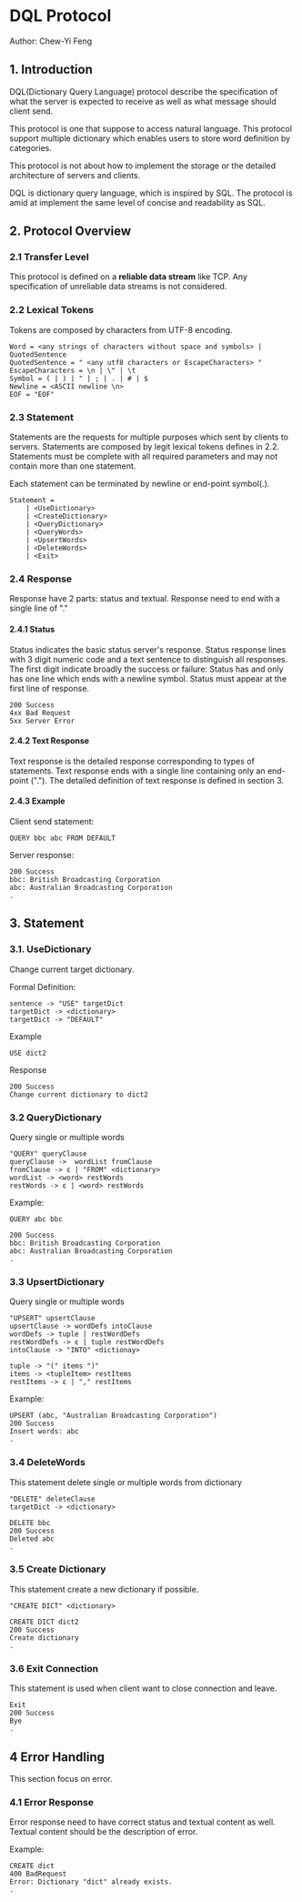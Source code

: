 # DQL Protocol

Author: Chew-Yi Feng

## 1. Introduction

DQL(Dictionary Query Language) protocol describe the specification of what the server is expected to receive 
as well as what message should client send.

This protocol is one that suppose to access natural language. 
This protocol support multiple dictionary which enables users to store word definition by categories.

This protocol is not about how to implement the storage or the detailed architecture of servers and clients.

DQL is dictionary query language, which is inspired by SQL. The protocol is amid at implement the same level of concise and readability as SQL.

## 2. Protocol Overview

### 2.1 Transfer Level

This protocol is defined on a **reliable data stream** like TCP. Any specification of unreliable data streams is not considered.

### 2.2 Lexical Tokens

Tokens are composed by characters from UTF-8 encoding.

```
Word = <any strings of characters without space and symbols> | QuotedSentence
QuotedSentence = " <any utf8 characters or EscapeCharacters> "
EscapeCharacters = \n | \" | \t
Symbol = ( | ) | " | ; | . | # | $ 
Newline = <ASCII newline \n>
EOF = "EOF"
```

### 2.3 Statement

Statements are the requests for multiple purposes which sent by clients to servers.
Statements are composed by legit lexical tokens defines in 2.2.
Statements must be complete with all required parameters and may not contain more than one statement.

Each statement can be terminated by newline or end-point symbol(.).

```text
Statement = 
    | <UseDictionary>
    | <CreateDictionary>
    | <QueryDictionary>
    | <QueryWords>
    | <UpsertWords>
    | <DeleteWords>
    | <Exit>
```

### 2.4 Response

Response have 2 parts: status and textual.
Response need to end with a single line of "."

#### 2.4.1 Status

Status indicates the basic status server's response.
Status response lines with 3 digit numeric code and a text sentence to distinguish all responses.
The first digit indicate broadly the success or failure:
Status has and only has one line which ends with a newline symbol.
Status must appear at the first line of response.

```text
200 Success
4xx Bad Request
5xx Server Error 
```

#### 2.4.2 Text Response

Text response is the detailed response corresponding to types of statements.
Text response ends with a single line containing only an end-point (".").
The detailed definition of text response is defined in section 3.

#### 2.4.3 Example

Client send statement:

```text
QUERY bbc abc FROM DEFAULT
```

Server response:

```text
200 Success
bbc: British Broadcasting Corporation
abc: Australian Broadcasting Corporation
.
```

## 3. Statement

### 3.1. UseDictionary

Change current target dictionary.

Formal Definition:

```text
sentence -> "USE" targetDict
targetDict -> <dictionary>
targetDict -> "DEFAULT"
```

Example

```text
USE dict2
```

Response

```text
200 Success
Change current dictionary to dict2
```

### 3.2 QueryDictionary

Query single or multiple words

```text
"QUERY" queryClause
queryClause ->  wordList fromClause
fromClause -> ε | "FROM" <dictionary>
wordList -> <word> restWords
restWords -> ε | <word> restWords
```

Example:

```text
QUERY abc bbc
```

```text
200 Success
bbc: British Broadcasting Corporation
abc: Australian Broadcasting Corporation
.
```

### 3.3 UpsertDictionary

Query single or multiple words

```text
"UPSERT" upsertClause
upsertClause -> wordDefs intoClause
wordDefs -> tuple | restWordDefs
restWordDefs -> ε | tuple restWordDefs
intoClause -> "INTO" <dictionay>

tuple -> "(" items ")"
items -> <tupleItem> restItems
restItems -> ε | "," restItems
```

Example:

```text
UPSERT (abc, "Australian Broadcasting Corporation")
200 Success
Insert words: abc
.
```

### 3.4 DeleteWords

This statement delete single or multiple words from dictionary

```text
"DELETE" deleteClause
targetDict -> <dictionary>
```

```text
DELETE bbc
200 Success
Deleted abc
.
```

### 3.5 Create Dictionary

This statement create a new dictionary if possible.

```text
"CREATE DICT" <dictionary>
```

```text
CREATE DICT dict2
200 Success
Create dictionary
.
```

### 3.6 Exit Connection

This statement is used when client want to close connection and leave.

```text
Exit
200 Success
Bye
.
```

## 4 Error Handling

This section focus on error.

### 4.1 Error Response

Error response need to have correct status and textual content as well.
Textual content should be the description of error.

Example:

```text
CREATE dict
400 BadRequest
Error: Dictionary "dict" already exists.
.
```